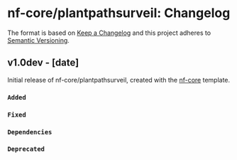 # nf-core/plantpathsurveil: Changelog

The format is based on [Keep a Changelog](https://keepachangelog.com/en/1.0.0/)
and this project adheres to [Semantic Versioning](https://semver.org/spec/v2.0.0.html).

## v1.0dev - [date]

Initial release of nf-core/plantpathsurveil, created with the [nf-core](https://nf-co.re/) template.

### `Added`

### `Fixed`

### `Dependencies`

### `Deprecated`
